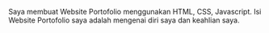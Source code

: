 Saya membuat Website Portofolio menggunakan HTML, CSS, Javascript. Isi Website Portofolio saya adalah mengenai diri saya dan keahlian saya.
